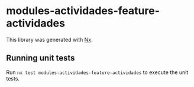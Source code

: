 # modules-actividades-feature-actividades

This library was generated with [Nx](https://nx.dev).

## Running unit tests

Run `nx test modules-actividades-feature-actividades` to execute the unit tests.
